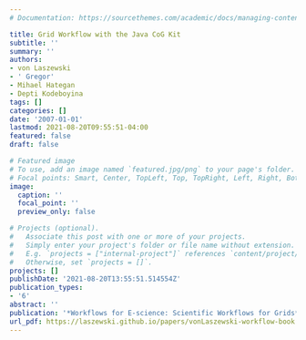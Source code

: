 ```yaml
---
# Documentation: https://sourcethemes.com/academic/docs/managing-content/

title: Grid Workflow with the Java CoG Kit
subtitle: ''
summary: ''
authors:
- von Laszewski
- ' Gregor'
- Mihael Hategan
- Depti Kodeboyina
tags: []
categories: []
date: '2007-01-01'
lastmod: 2021-08-20T09:55:51-04:00
featured: false
draft: false

# Featured image
# To use, add an image named `featured.jpg/png` to your page's folder.
# Focal points: Smart, Center, TopLeft, Top, TopRight, Left, Right, BottomLeft, Bottom, BottomRight.
image:
  caption: ''
  focal_point: ''
  preview_only: false

# Projects (optional).
#   Associate this post with one or more of your projects.
#   Simply enter your project's folder or file name without extension.
#   E.g. `projects = ["internal-project"]` references `content/project/deep-learning/index.md`.
#   Otherwise, set `projects = []`.
projects: []
publishDate: '2021-08-20T13:55:51.514554Z'
publication_types:
- '6'
abstract: ''
publication: '*Workflows for E-science: Scientific Workflows for Grids*'
url_pdf: https://laszewski.github.io/papers/vonLaszewski-workflow-book.pdf
---
```

